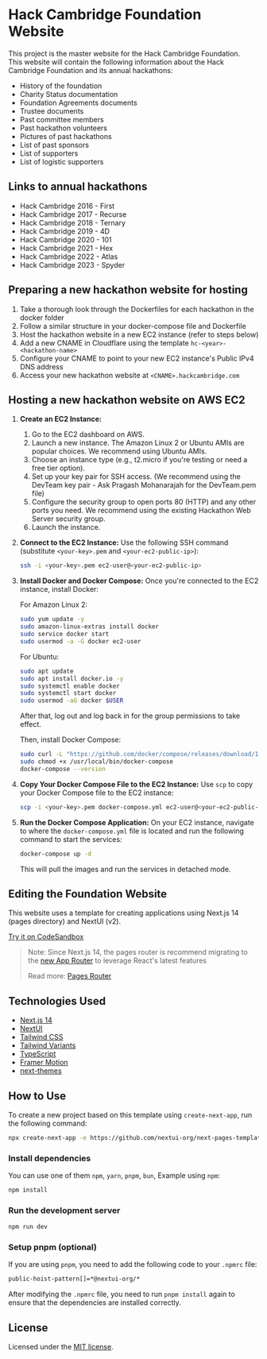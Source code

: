 # Hack Cambridge Foundation Website

This project is the master website for the Hack Cambridge Foundation.\
This website will contain the following information about the Hack Cambridge Foundation and its annual hackathons:

- History of the foundation
- Charity Status documentation
- Foundation Agreements documents
- Trustee documents
- Past committee members
- Past hackathon volunteers
- Pictures of past hackathons
- List of past sponsors
- List of supporters
- List of logistic supporters

## Links to annual hackathons

* Hack Cambridge 2016 - First
* Hack Cambridge 2017 - Recurse
* Hack Cambridge 2018 - Ternary
* Hack Cambridge 2019 - 4D
* Hack Cambridge 2020 - 101
* Hack Cambridge 2021 - Hex
* Hack Cambridge 2022 - Atlas
* Hack Cambridge 2023 - Spyder

## Preparing a new hackathon website for hosting

1. Take a thorough look through the Dockerfiles for each hackathon in the docker folder
2. Follow a similar structure in your docker-compose file and Dockerfile
3. Host the hackathon website in a new EC2 instance (refer to steps below)
4. Add a new CNAME in Cloudflare using the template `hc-<year>-<hackathon-name>`
5. Configure your CNAME to point to your new EC2 instance's Public IPv4 DNS address
6. Access your new hackathon website at `<CNAME>.hackcambridge.com`

## Hosting a new hackathon website on AWS EC2

1. **Create an EC2 Instance:**
    1. Go to the EC2 dashboard on AWS.
    2. Launch a new instance. The Amazon Linux 2 or Ubuntu AMIs are popular choices. We recommend using Ubuntu AMIs.
    3. Choose an instance type (e.g., t2.micro if you're testing or need a free tier option).
    4. Set up your key pair for SSH access. (We recommend using the DevTeam key pair - Ask Pragash Mohanarajah for the DevTeam.pem file)
    5. Configure the security group to open ports 80 (HTTP) and any other ports you need. We recommend using the existing Hackathon Web Server security group.
    6. Launch the instance.

2. **Connect to the EC2 Instance:**
    Use the following SSH command (substitute `<your-key>.pem` and `<your-ec2-public-ip>`):
    
    ```bash
    ssh -i <your-key>.pem ec2-user@<your-ec2-public-ip>
    ```

3. **Install Docker and Docker Compose:**
    Once you're connected to the EC2 instance, install Docker:

    For Amazon Linux 2:
    ```bash
    sudo yum update -y
    sudo amazon-linux-extras install docker
    sudo service docker start
    sudo usermod -a -G docker ec2-user
    ```

    For Ubuntu:
    ```bash
    sudo apt update
    sudo apt install docker.io -y
    sudo systemctl enable docker
    sudo systemctl start docker
    sudo usermod -aG docker $USER
    ```

    After that, log out and log back in for the group permissions to take effect.

    Then, install Docker Compose:
    ```bash
    sudo curl -L "https://github.com/docker/compose/releases/download/1.29.2/docker-compose-$(uname -s)-$(uname -m)" -o /usr/local/bin/docker-compose
    sudo chmod +x /usr/local/bin/docker-compose
    docker-compose --version
    ```

4. **Copy Your Docker Compose File to the EC2 Instance:**
    Use `scp` to copy your Docker Compose file to the EC2 instance:
    ```bash
    scp -i <your-key>.pem docker-compose.yml ec2-user@<your-ec2-public-ip>:~/
    ```

5. **Run the Docker Compose Application:**
    On your EC2 instance, navigate to where the `docker-compose.yml` file is located and run the following command to start the services:
    ```bash
    docker-compose up -d
    ```
    This will pull the images and run the services in detached mode.

## Editing the Foundation Website

This website uses a template for creating applications using Next.js 14 (pages directory) and NextUI (v2).

[Try it on CodeSandbox](https://githubbox.com/nextui-org/next-pages-template)

>Note: Since Next.js 14, the pages router is recommend migrating to the [new App Router](https://nextjs.org/docs/app) to leverage React's latest features
>
>Read more: [Pages Router](https://nextjs.org/docs/pages)

## Technologies Used

- [Next.js 14](https://nextjs.org/docs/getting-started)
- [NextUI](https://nextui.org)
- [Tailwind CSS](https://tailwindcss.com)
- [Tailwind Variants](https://tailwind-variants.org)
- [TypeScript](https://www.typescriptlang.org)
- [Framer Motion](https://www.framer.com/motion)
- [next-themes](https://github.com/pacocoursey/next-themes)

## How to Use

To create a new project based on this template using `create-next-app`, run the following command:

```bash
npx create-next-app -e https://github.com/nextui-org/next-pages-template
```

### Install dependencies

You can use one of them `npm`, `yarn`, `pnpm`, `bun`, Example using `npm`:

```bash
npm install
```

### Run the development server

```bash
npm run dev
```

### Setup pnpm (optional)

If you are using `pnpm`, you need to add the following code to your `.npmrc` file:

```bash
public-hoist-pattern[]=*@nextui-org/*
```

After modifying the `.npmrc` file, you need to run `pnpm install` again to ensure that the dependencies are installed correctly.

## License

Licensed under the [MIT license](https://github.com/nextui-org/next-pages-template/blob/main/LICENSE).
